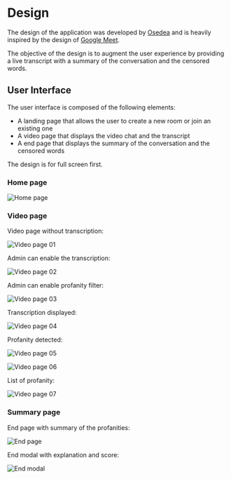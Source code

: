 # Design

The design of the application was developed by [Osedea](https://osedea.com) and is heavily inspired by the design of [Google Meet](https://meet.google.com/).

The objective of the design is to augment the user experience by providing a live transcript with a summary of the conversation and the censored words.

## User Interface

The user interface is composed of the following elements:

- A landing page that allows the user to create a new room or join an existing one
- A video page that displays the video chat and the transcript
- A end page that displays the summary of the conversation and the censored words

The design is for full screen first.

### Home page

![Home page](./assets/home.png)

### Video page

Video page without transcription:

![Video page 01](./assets/video_01.png)

Admin can enable the transcription:

![Video page 02](./assets/video_02.png)

Admin can enable profanity filter:

![Video page 03](./assets/video_03.png)

Transcription displayed:

![Video page 04](./assets/video_04.png)

Profanity detected:

![Video page 05](./assets/video_05.png)

![Video page 06](./assets/video_06.png)

List of profanity:

![Video page 07](./assets/video_07.png)

### Summary page

End page with summary of the profanities:

![End page](./assets/summary.png)

End modal with explanation and score:

![End modal](./assets/end-modal.png)

